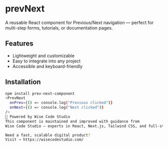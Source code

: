 # prevNext

A reusable React component for Previous/Next navigation — perfect for multi-step forms, tutorials, or documentation pages.

## Features
- Lightweight and customizable
- Easy to integrate into any project
- Accessible and keyboard-friendly

## Installation

```bash
npm install prev-next-component
<PrevNext
  onPrev={() => console.log("Previous clicked")}
  onNext={() => console.log("Next clicked")}
/>
🔗 Powered by Wise Code Studio
This component is maintained and improved with guidance from
Wise Code Studio — experts in React, Next.js, Tailwind CSS, and full-stack app development.

Need a fast, scalable digital product?
Visit → https://wisecodestudio.com/





